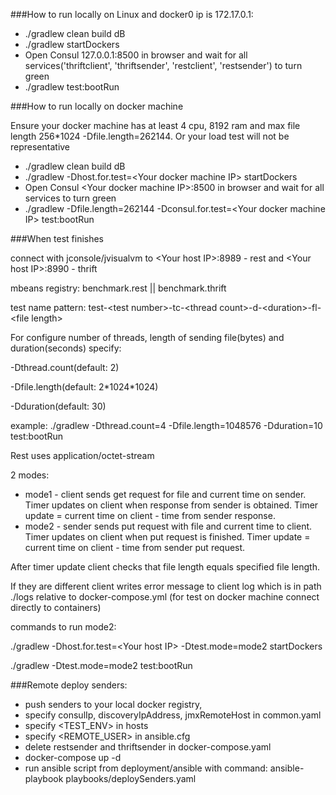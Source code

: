 ###How to run locally on Linux and docker0 ip is 172.17.0.1:
* ./gradlew clean build dB
* ./gradlew startDockers
* Open Consul 127.0.0.1:8500 in browser and wait for all services('thriftclient', 'thriftsender', 'restclient', 'restsender') to turn green
* ./gradlew test:bootRun

###How to run locally on docker machine

Ensure your docker machine has at least 4 cpu, 8192 ram and max file length 256*1024 -Dfile.length=262144. Or your load test will not be representative

* ./gradlew clean build dB
* ./gradlew -Dhost.for.test=\<Your docker machine IP> startDockers
* Open Consul \<Your docker machine IP>:8500 in browser and wait for all services to turn green
* ./gradlew -Dfile.length=262144 -Dconsul.for.test=\<Your docker machine IP> test:bootRun

###When test finishes

connect with jconsole/jvisualvm to \<Your host IP>:8989 - rest and \<Your host IP>:8990 - thrift

mbeans registry: benchmark.rest || benchmark.thrift

test name pattern: test-\<test number>-tc-\<thread count>-d-\<duration>-fl-\<file length>

For configure number of threads, length of sending file(bytes) and duration(seconds) specify:

 -Dthread.count(default: 2)

 -Dfile.length(default: 2\*1024\*1024)

 -Dduration(default: 30)

example: ./gradlew -Dthread.count=4 -Dfile.length=1048576 -Dduration=10 test:bootRun

Rest uses application/octet-stream

2 modes:
* mode1 - client sends get request for file and current time on sender. Timer updates on client when response from sender is obtained.
Timer update = current time on client - time from sender response.
* mode2 - sender sends put request with file and current time to client. Timer updates on client when put request is finished.
Timer update = current time on client - time from sender put request.

After timer update client checks that file length equals specified file length.

If they are different client writes error message to client log which is in path ./logs relative to docker-compose.yml (for test on docker machine connect directly to containers)

commands to run mode2:

./gradlew -Dhost.for.test=\<Your host IP> -Dtest.mode=mode2 startDockers

./gradlew -Dtest.mode=mode2 test:bootRun


###Remote deploy senders:

* push senders to your local docker registry,
* specify consulIp, discoveryIpAddress, jmxRemoteHost in common.yaml
* specify \<TEST_ENV> in hosts
* specify \<REMOTE_USER> in ansible.cfg
* delete restsender and thriftsender in docker-compose.yaml
* docker-compose up -d
* run ansible script from deployment/ansible with command: ansible-playbook playbooks/deploySenders.yaml
